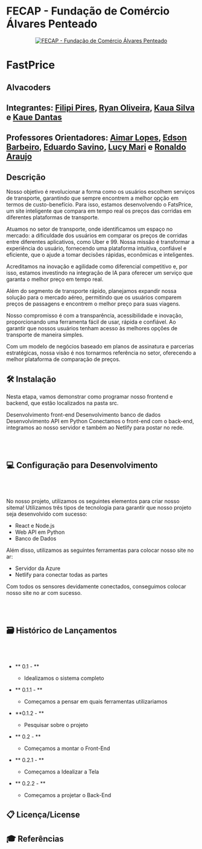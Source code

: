 # FECAP - Fundação de Comércio Álvares Penteado

<p align="center">
<a href= "https://www.fecap.br/"><img src="https://encrypted-tbn0.gstatic.com/images?q=tbn:ANd9GcRhZPrRa89Kma0ZZogxm0pi-tCn_TLKeHGVxywp-LXAFGR3B1DPouAJYHgKZGV0XTEf4AE&usqp=CAU" alt="FECAP - Fundação de Comércio Álvares Penteado" border="0"></a>
</p>

# FastPrice

## Alvacoders

## Integrantes: <a href="">Filipi Pires</a>, <a href="">Ryan Oliveira</a>, <a href="">Kaua Silva</a> e <a href="">Kaue Dantas</a>

## Professores Orientadores:  <a href="">Aimar Lopes</a>, <a href="">Edson Barbeiro</a>, <a href="">Eduardo Savino</a>, <a href="">Lucy Mari</a> e <a href="">Ronaldo Araujo</a>

## Descrição

Nosso objetivo é revolucionar a forma como os usuários escolhem serviços de 
transporte, garantindo que sempre encontrem a melhor opção em termos de 
custo-benefício. Para isso, estamos desenvolvendo o FatsPrice, um site 
inteligente que compara em tempo real os preços das corridas em diferentes 
plataformas de transporte.   

Atuamos no setor de transporte, onde identificamos um espaço no mercado: a 
dificuldade dos usuários em comparar os preços de corridas entre diferentes 
aplicativos, como Uber e 99. Nossa missão é transformar a experiência do 
usuário, fornecendo uma plataforma intuitiva, confiável e eficiente, que o ajude 
a tomar decisões rápidas, econômicas e inteligentes.  

Acreditamos na inovação e agilidade como diferencial competitivo e, por isso, 
estamos investindo na integração de IA para oferecer um serviço que garanta o 
melhor preço em tempo real.  

Além do segmento de transporte rápido, planejamos expandir nossa solução 
para o mercado aéreo, permitindo que os usuários comparem preços de 
passagens e encontrem o melhor preço para suas viagens.  

Nosso compromisso é com a transparência, acessibilidade e inovação, 
proporcionando uma ferramenta fácil de usar, rápida e confiável. Ao garantir 
que nossos usuários tenham acesso às melhores opções de transporte de 
maneira simples.  

Com um modelo de negócios baseado em planos de assinatura e parcerias 
estratégicas, nossa visão é nos tornarmos referência no setor, oferecendo a 
melhor plataforma de comparação de preços.



## 🛠 Instalação

Nesta etapa, vamos demonstrar como programar nosso frontend e backend, que estão localizados na pasta src.

Desenvolvimento front-end 
Desenvolvimento banco de dados 
Desenvolvimento  API em Python
Conectamos o front-end com o back-end, integramos ao nosso servidor e também ao Netlify para postar no rede.

<br><br>
## 💻 Configuração para Desenvolvimento
<br><br>
<p align="center">
<!-- <img src="imagens/PROJETO.jpeg" alt="NOME DO JOGO" border="0"> -->
  
No nosso projeto, utilizamos os seguintes elementos para criar nosso sitema!
Utilizamos três tipos de tecnologia para garantir que nosso projeto seja desenvolvido com sucesso:

- React e Node.js
- Web API em Python
- Banco de Dados 

Além disso, utilizamos as seguintes ferramentas para colocar nosso site no ar:

- Servidor da Azure
- Netlify para conectar todas as partes

Com todos os sensores devidamente conectados, conseguimos colocar nosso site no ar com sucesso.
</p>

<br><br>
## 🗃 Histórico de Lançamentos
<br><br>
- ** 0.1 - **
  - Idealizamos o sistema completo

- ** 0.1.1 - **  
  - Começamos a pensar em quais ferramentas utilizariamos

- **0.1.2 - **
  - Pesquisar sobre o projeto  

- ** 0.2 - **
  - Começamos a montar o Front-End

- ** 0.2.1 - **  
  - Começamos a Idealizar a Tela

- ** 0.2.2 - **
  - Começamos a projetar o Back-End   

## 📋 Licença/License



## 🎓 Referências
